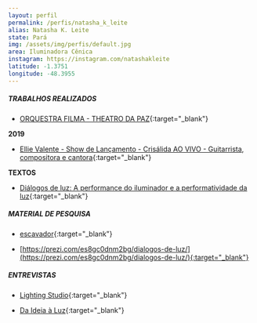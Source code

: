 ```yaml
---
layout: perfil
permalink: /perfis/natasha_k_leite
alias: Natasha K. Leite
state: Pará
img: /assets/img/perfis/default.jpg
area: Iluminadora Cênica
instagram: https://instagram.com/natashakleite
latitude: -1.3751
longitude: -48.3955
---
```


##### **TRABALHOS REALIZADOS**

- [ORQUESTRA FILMA - THEATRO DA PAZ](https://www.youtube.com/watch?v=a2wcQjprzJg){:target="_blank"}

**2019**

- [Ellie Valente - Show de Lançamento - Crisálida AO VIVO - Guitarrista, compositora e cantora](https://www.youtube.com/watch?v=SAUvptq5Y-g){:target="_blank"}

**TEXTOS**

- [Diálogos de luz: A performance do iluminador e a performatividade da luz](https://www.revistas.udesc.br/index.php/urdimento/article/view/1414573101312018178){:target="_blank"}

##### **MATERIAL DE PESQUISA**

- [escavador](https://www.escavador.com/sobre/5934219/natasha-kerolen-leite-da-silva){:target="_blank"}

- [https://prezi.com/es8gc0dnm2bg/dialogos-de-luz/](https://prezi.com/es8gc0dnm2bg/dialogos-de-luz/){:target="_blank"}

##### **ENTREVISTAS**

- [Lighting Studio](https://www.youtube.com/watch?v=VU71hZzt6cg){:target="_blank"}

- [Da Ideia à Luz](https://www.youtube.com/watch?v=BzpB-mUm9bg){:target="_blank"}
